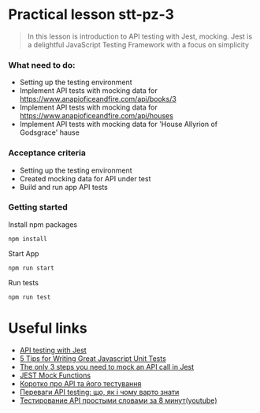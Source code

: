 # Practical lesson stt-pz-3

> In this lesson is introduction to API testing with Jest, mocking.
> Jest is a delightful JavaScript Testing Framework with a focus on simplicity


### What need to do:
* Setting up the testing environment
* Implement API tests with mocking data for https://www.anapioficeandfire.com/api/books/3
* Implement API tests with mocking data for https://www.anapioficeandfire.com/api/houses
* Implement API tests with mocking data for 'House Allyrion of Godsgrace' hause

### Acceptance criteria
* Setting up the testing environment
* Created mocking data for API under test  
* Build and run app API tests

### Getting started

Install npm packages

```
npm install
```
Start App

```
npm run start
```

Run tests

```
npm run test
```

# Useful links
* [API testing with Jest](https://medium.com/hackernoon/api-testing-with-jest-d1ab74005c0a)
* [5 Tips for Writing Great Javascript Unit Tests](https://medium.com/@yahelyechieli/5-tips-for-writing-great-javascript-unit-tests-86296ad2d997)
* [The only 3 steps you need to mock an API call in Jest](https://dev.to/zaklaughton/the-only-3-steps-you-need-to-mock-an-api-call-in-jest-39mb)
* [JEST Mock Functions](https://jestjs.io/docs/mock-functions) 
* [Коротко про АРІ та його тестування](https://qagroup.com.ua/publications/korotko-pro-ari-ta-jogo-testuvannia/)
* [Переваги АРІ testing: що, як і чому варто знати](https://qagroup.com.ua/publications/perevagy-api-testing/)
* [Тестирование API простыми словами за 8 минут(youtube)](https://www.youtube.com/watch?v=kUPWQMalWNk&ab_channel=ArtsiomRusauQALife)

